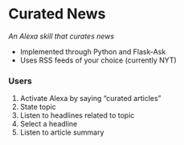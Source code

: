 # Curated News
*An Alexa skill that curates news*

* Implemented through Python and Flask-Ask
* Uses RSS feeds of your choice (currently NYT)

### Users
1. Activate Alexa by saying “curated articles”
2. State topic 
3. Listen to headlines related to topic 
4. Select a headline
5. Listen to article summary
